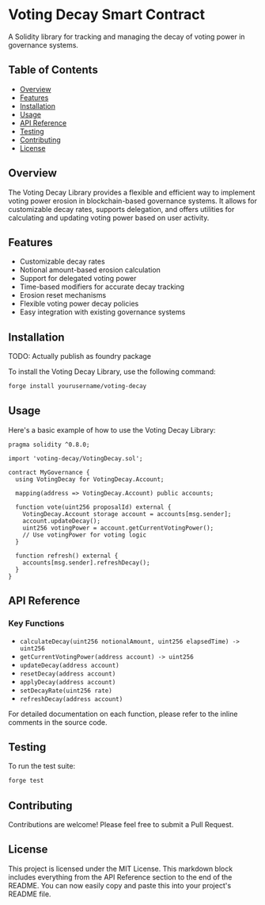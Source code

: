 # Voting Decay Smart Contract

A Solidity library for tracking and managing the decay of voting power in governance systems.

## Table of Contents

- [Overview](#overview)
- [Features](#features)
- [Installation](#installation)
- [Usage](#usage)
- [API Reference](#api-reference)
- [Testing](#testing)
- [Contributing](#contributing)
- [License](#license)

## Overview

The Voting Decay Library provides a flexible and efficient way to implement voting power erosion in
blockchain-based governance systems. It allows for customizable decay rates, supports delegation,
and offers utilities for calculating and updating voting power based on user activity.

## Features

- Customizable decay rates
- Notional amount-based erosion calculation
- Support for delegated voting power
- Time-based modifiers for accurate decay tracking
- Erosion reset mechanisms
- Flexible voting power decay policies
- Easy integration with existing governance systems

## Installation

TODO: Actually publish as foundry package

To install the Voting Decay Library, use the following command:

```bash
forge install yourusername/voting-decay
```

## Usage

Here's a basic example of how to use the Voting Decay Library:

```solidity
pragma solidity ^0.8.0;

import 'voting-decay/VotingDecay.sol';

contract MyGovernance {
  using VotingDecay for VotingDecay.Account;

  mapping(address => VotingDecay.Account) public accounts;

  function vote(uint256 proposalId) external {
    VotingDecay.Account storage account = accounts[msg.sender];
    account.updateDecay();
    uint256 votingPower = account.getCurrentVotingPower();
    // Use votingPower for voting logic
  }

  function refresh() external {
    accounts[msg.sender].refreshDecay();
  }
}
```

## API Reference

### Key Functions

- `calculateDecay(uint256 notionalAmount, uint256 elapsedTime) -> uint256`
- `getCurrentVotingPower(address account) -> uint256`
- `updateDecay(address account)`
- `resetDecay(address account)`
- `applyDecay(address account)`
- `setDecayRate(uint256 rate)`
- `refreshDecay(address account)`

For detailed documentation on each function, please refer to the inline comments in the source code.

## Testing

To run the test suite:

```bash
forge test
```

## Contributing

Contributions are welcome! Please feel free to submit a Pull Request.

## License

This project is licensed under the MIT License. This markdown block includes everything from the API
Reference section to the end of the README. You can now easily copy and paste this into your
project's README file.
